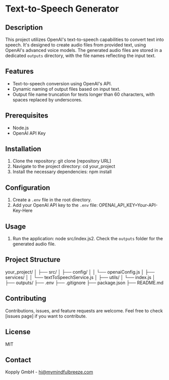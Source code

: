 # Text-to-Speech Generator

## Description

This project utilizes OpenAI's text-to-speech capabilities to convert text into speech. It's designed to create audio files from provided text, using OpenAI's advanced voice models. The generated audio files are stored in a dedicated `outputs` directory, with the file names reflecting the input text.

## Features

- Text-to-speech conversion using OpenAI's API.
- Dynamic naming of output files based on input text.
- Output file name truncation for texts longer than 60 characters, with spaces replaced by underscores.

## Prerequisites

- Node.js
- OpenAI API Key

## Installation

1. Clone the repository:
   git clone [repository URL]
2. Navigate to the project directory:
   cd your_project
3. Install the necessary dependencies:
   npm install

## Configuration

1. Create a `.env` file in the root directory.
2. Add your OpenAI API key to the `.env` file:
   OPENAI_API_KEY=Your-API-Key-Here

## Usage

1. Run the application:
   node src/index.js2. Check the `outputs` folder for the generated audio file.

## Project Structure

your_project/
│
├── src/
│ ├── config/
│ │ └── openaiConfig.js
│ ├── services/
│ │ └── textToSpeechService.js
│ ├── utils/
│ └── index.js
│
├── outputs/
├── .env
├── .gitignore
├── package.json
├── README.md

## Contributing

Contributions, issues, and feature requests are welcome. Feel free to check [issues page] if you want to contribute.

## License

MIT

## Contact

Kopply GmbH - hi@mymindfulbreeze.com

